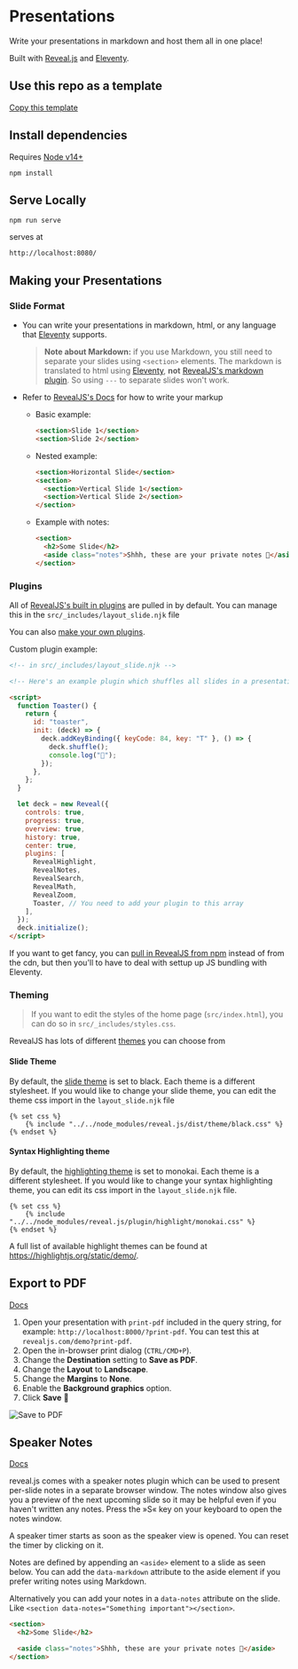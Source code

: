 # Presentations

Write your presentations in markdown and host them all in one place!

Built with [Reveal.js](https://revealjs.com/) and [Eleventy](https://www.11ty.dev/).

## Use this repo as a template

[Copy this template](https://github.com/karlyanelson/presentations/generate)

## Install dependencies

Requires [Node v14+](https://nodejs.org/en/)

```
npm install
```

## Serve Locally

```
npm run serve
```

serves at

```
http://localhost:8080/
```

## Making your Presentations

### Slide Format

- You can write your presentations in markdown, html, or any language that [Eleventy](https://www.11ty.dev/) supports.

  > **Note about Markdown:** if you use Markdown, you still need to separate your slides using `<section>` elements. The markdown is translated to html using [Eleventy](https://www.11ty.dev/), **not** [RevealJS's markdown plugin](https://revealjs.com/markdown/). So using `---` to separate slides won't work.

- Refer to [RevealJS's Docs](https://revealjs.com/markup/) for how to write your markup

  - Basic example:
    ```html
    <section>Slide 1</section>
    <section>Slide 2</section>
    ```
  - Nested example:
    ```html
    <section>Horizontal Slide</section>
    <section>
      <section>Vertical Slide 1</section>
      <section>Vertical Slide 2</section>
    </section>
    ```
  - Example with notes:
    ```html
    <section>
      <h2>Some Slide</h2>
      <aside class="notes">Shhh, these are your private notes 📝</aside>
    </section>
    ```

### Plugins

All of [RevealJS's built in plugins](https://revealjs.com/plugins/#built-in-plugins) are pulled in by default. You can manage this in the `src/_includes/layout_slide.njk` file

You can also [make your own plugins](https://revealjs.com/creating-plugins/).

Custom plugin example:

```html
<!-- in src/_includes/layout_slide.njk -->

<!-- Here's an example plugin which shuffles all slides in a presentation when the T key is pressed -->

<script>
  function Toaster() {
    return {
      id: "toaster",
      init: (deck) => {
        deck.addKeyBinding({ keyCode: 84, key: "T" }, () => {
          deck.shuffle();
          console.log("🍻");
        });
      },
    };
  }

  let deck = new Reveal({
    controls: true,
    progress: true,
    overview: true,
    history: true,
    center: true,
    plugins: [
      RevealHighlight,
      RevealNotes,
      RevealSearch,
      RevealMath,
      RevealZoom,
      Toaster, // You need to add your plugin to this array
    ],
  });
  deck.initialize();
</script>
```

If you want to get fancy, you can [pull in RevealJS from npm](https://revealjs.com/installation/#installing-from-npm) instead of from the cdn, but then you'll to have to deal with settup up JS bundling with Eleventy.

### Theming

> If you want to edit the styles of the home page (`src/index.html`), you can do so in `src/_includes/styles.css`.

RevealJS has lots of different [themes](https://revealjs.com/themes/) you can choose from

#### Slide Theme

By default, the [slide theme](https://revealjs.com/themes/) is set to black. Each theme is a different stylesheet. If you would like to change your slide theme, you can edit the theme css import in the `layout_slide.njk` file

```liquid
{% set css %}
    {% include "../../node_modules/reveal.js/dist/theme/black.css" %}
{% endset %}

```

#### Syntax Highlighting theme

By default, the [highlighting theme](https://revealjs.com/code/#theming) is set to monokai. Each theme is a different stylesheet. If you would like to change your syntax highlighting theme, you can edit its css import in the `layout_slide.njk` file.

```liquid
{% set css %}
    {% include "../../node_modules/reveal.js/plugin/highlight/monokai.css" %}
{% endset %}

```

A full list of available highlight themes can be found at https://highlightjs.org/static/demo/.

## Export to PDF

[Docs](https://revealjs.com/your-presentation/pdf-export/)

1. Open your presentation with `print-pdf` included in the query string, for example: `http://localhost:8000/?print-pdf`. You can test this at `revealjs.com/demo?print-pdf`.
2. Open the in-browser print dialog (`CTRL/CMD+P`).
3. Change the **Destination** setting to **Save as PDF**.
4. Change the **Layout** to **Landscape**.
5. Change the **Margins** to **None**.
6. Enable the **Background graphics** option.
7. Click **Save** 🎉

![Save to PDF](https://s3.amazonaws.com/hakim-static/reveal-js/pdf-print-settings-2.png)

## Speaker Notes

[Docs](https://revealjs.com/speaker-view/)

reveal.js comes with a speaker notes plugin which can be used to present per-slide notes in a separate browser window. The notes window also gives you a preview of the next upcoming slide so it may be helpful even if you haven't written any notes. Press the »S« key on your keyboard to open the notes window.

A speaker timer starts as soon as the speaker view is opened. You can reset the timer by clicking on it.

Notes are defined by appending an `<aside>` element to a slide as seen below. You can add the `data-markdown` attribute to the aside element if you prefer writing notes using Markdown.

Alternatively you can add your notes in a `data-notes` attribute on the slide. Like `<section data-notes="Something important"></section>`.

```html
<section>
  <h2>Some Slide</h2>

  <aside class="notes">Shhh, these are your private notes 📝</aside>
</section>
```
